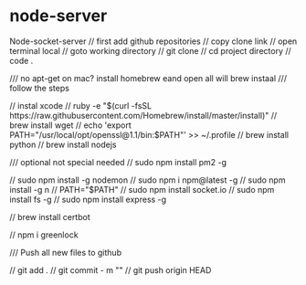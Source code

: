 # node-server

Node-socket-server
// first add github repositories
// copy clone link
// open terminal local
// goto working directory
// git clone <clone link>
// cd project directory
// code .

/// no apt-get on mac? install homebrew eand open all will brew instaal <name>
/// follow the steps

// instal xcode
// ruby -e "$(curl -fsSL https://raw.githubusercontent.com/Homebrew/install/master/install)"
// brew install wget
// echo 'export PATH="/usr/local/opt/openssl@1.1/bin:$PATH"' >> ~/.profile
// brew install python
// brew install nodejs

/// optional not special needed // sudo npm install pm2 -g

// sudo npm install -g nodemon
// sudo npm i npm@latest -g
// sudo npm install -g n
// PATH="$PATH"
// sudo npm install socket.io
// sudo npm install fs -g
// sudo npm install express -g

// brew install certbot

// npm i greenlock

/// Push all new files to github

// git add .
// git commit - m "<discription>"
// git push origin HEAD
